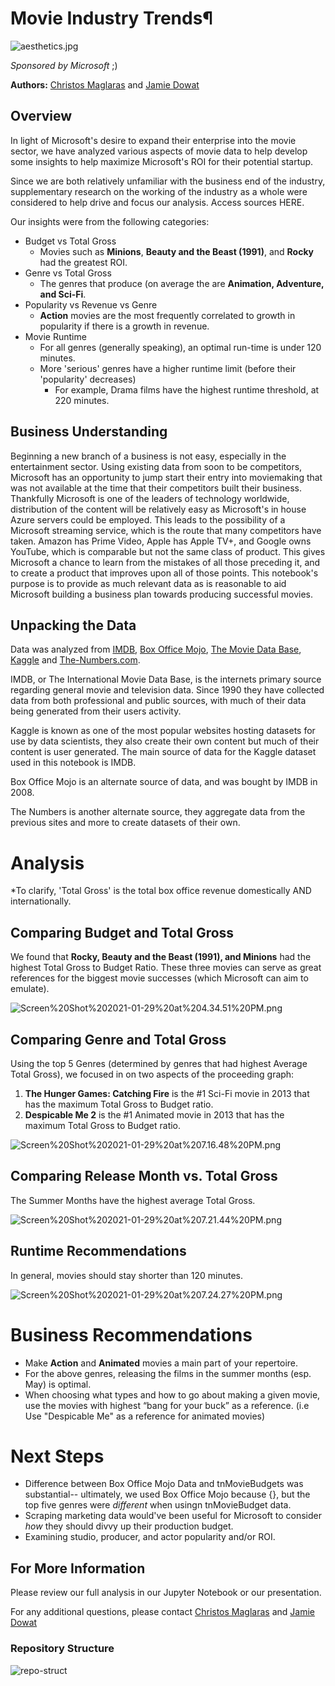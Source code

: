 # Movie Industry Trends¶

![aesthetics.jpg]("images/aesthetics.jpg")

*Sponsored by Microsoft* ;)

**Authors:** [Christos Maglaras](mailto:Christo111M@gmail.com) and [Jamie Dowat](mailto:jamie_dowat44@yahoo.com)

## Overview

In light of Microsoft's desire to expand their enterprise into the movie sector, we have analyzed various aspects of movie data to help develop some insights to help maximize Microsoft's ROI for their potential startup. 

Since we are both relatively unfamiliar with the business end of the industry, supplementary research on the working of the industry as a whole were considered to help drive and focus our analysis. Access sources HERE.

Our insights were from the following categories:
* Budget vs Total Gross 
    * Movies such as **Minions**, **Beauty and the Beast (1991)**, and **Rocky** had the greatest ROI.
* Genre vs Total Gross 
    * The genres that produce (on average the are **Animation, Adventure, and Sci-Fi**.
* Popularity vs Revenue vs Genre
    * **Action** movies are the most frequently correlated to growth in popularity if there is a growth in revenue.
* Movie Runtime
    * For all genres (generally speaking), an optimal run-time is under 120 minutes.
    * More 'serious' genres have a higher runtime limit (before their 'popularity' decreases)
        * For example, Drama films have the highest runtime threshold, at 220 minutes.
        

## Business Understanding

Beginning a new branch of a business is not easy, especially in the entertainment sector. Using existing data from soon to be competitors, Microsoft has an opportunity to jump start their entry into moviemaking that was not available at the time that their competitors built their business. Thankfully Microsoft is one of the leaders of technology worldwide, distribution of the content will be relatively easy as Microsoft's in house Azure servers could be employed. This leads to the possibility of a Microsoft streaming service, which is the route that many competitors have taken. Amazon has Prime Video, Apple has Apple TV+, and Google owns YouTube, which is comparable but not the same class of product. This gives Microsoft a chance to learn from the mistakes of all those preceding it, and to create a product that improves upon all of those points. This notebook's purpose is to provide as much relevant data as is reasonable to aid Microsoft building a business plan towards producing successful movies.

## Unpacking the Data

Data was analyzed from [IMDB](https://www.imdb.com/), [Box Office Mojo](https://www.boxofficemojo.com/), [The Movie Data Base](https://www.themoviedb.org/), [Kaggle](https://www.kaggle.com/rounakbanik/the-movies-dataset?select=movies_metadata.csv) and [The-Numbers.com](https://www.the-numbers.com/).

IMDB, or The International Movie Data Base, is the internets primary source regarding general movie and television data. Since 1990 they have collected data from both professional and public sources, with much of their data being generated from their users activity.

Kaggle is known as one of the most popular websites hosting datasets for use by data scientists, they also create their own content but much of their content is user generated. The main source of data for the Kaggle dataset used in this notebook is IMDB.

Box Office Mojo is an alternate source of data, and was bought by IMDB in 2008.

The Numbers is another alternate source, they aggregate data from the previous sites and more to create datasets of their own. 

# Analysis

*To clarify, 'Total Gross' is the total box office revenue domestically AND internationally.

## Comparing Budget and Total Gross
We found that **Rocky, Beauty and the Beast (1991), and Minions** had the highest Total Gross to Budget Ratio. These three movies can serve as great references for the biggest movie successes (which Microsoft can aim to emulate).

![Screen%20Shot%202021-01-29%20at%204.34.51%20PM.png]("images/scattertop3.png")

## Comparing Genre and Total Gross

Using the top 5 Genres (determined by genres that had highest Average Total Gross), we focused in on two aspects of the proceeding graph:
1. **The Hunger Games: Catching Fire** is the #1 Sci-Fi movie in 2013 that has the maximum Total Gross to Budget ratio.
2. **Despicable Me 2** is the #1 Animated movie in 2013 that has the maximum Total Gross to Budget ratio.

![Screen%20Shot%202021-01-29%20at%207.16.48%20PM.png]("images/linechartgenreyears.png")

## Comparing Release Month vs. Total Gross

The Summer Months have the highest average Total Gross.

![Screen%20Shot%202021-01-29%20at%207.21.44%20PM.png]("images/Averagegrosspergenre.png")


## Runtime Recommendations
In general, movies should stay shorter than 120 minutes.

![Screen%20Shot%202021-01-29%20at%207.24.27%20PM.png]("images/runtime.png")

# Business Recommendations

* Make **Action** and **Animated** movies a main part of your repertoire.
* For the above genres, releasing the films in the summer months (esp. May) is optimal.
* When choosing what types and how to go about making a given movie, use the movies with highest “bang for your buck” as a reference. (i.e Use "Despicable Me" as a reference for animated movies)



# Next Steps

* Difference between Box Office Mojo Data and tnMovieBudgets was substantial-- ultimately, we used Box Office Mojo because {}, but the top five genres were *different* when usingn tnMovieBudget data.
* Scraping marketing data would've been useful for Microsoft to consider *how* they should divvy up their production budget.
* Examining studio, producer, and actor popularity and/or ROI.

## For More Information
Please review our full analysis in our Jupyter Notebook or our presentation.

For any additional questions, please contact [Christos Maglaras](mailto:Christo111M@gmail.com) and [Jamie Dowat](mailto:jamie_dowat44@yahoo.com)

### Repository Structure

![repo-struct]("images/repo_structure.png")
